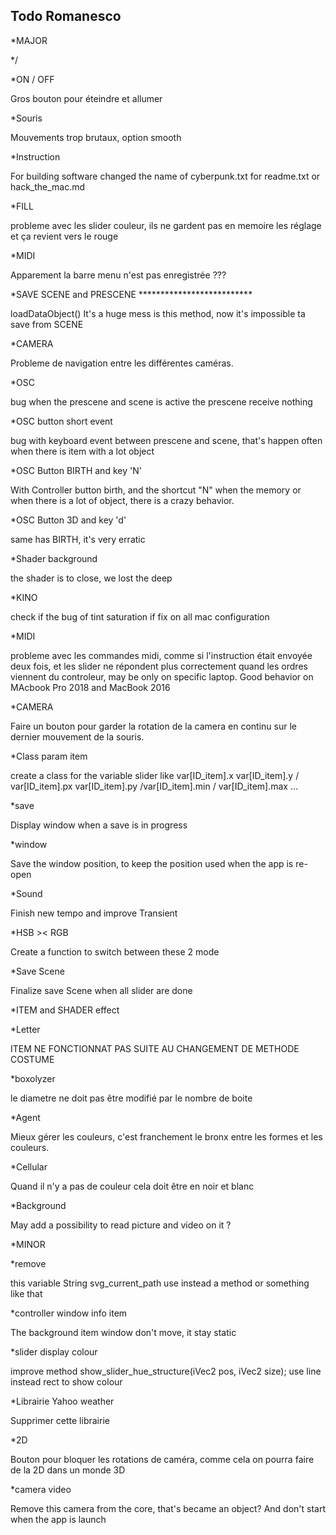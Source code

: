 Todo Romanesco
--

*MAJOR

*/

*ON / OFF

Gros bouton pour éteindre et allumer


*Souris

Mouvements trop brutaux, option smooth

*Instruction

For building software changed the name of cyberpunk.txt for readme.txt or hack_the_mac.md

*FILL

probleme avec les slider couleur, ils ne gardent pas en memoire les réglage et ça revient vers le rouge


*MIDI

Apparement la barre menu n'est pas enregistrée ???


*SAVE SCENE and PRESCENE **************************

loadDataObject()
It's a huge mess is this method, now it's impossible ta save from SCENE

*CAMERA

Probleme de navigation entre les différentes caméras.


*OSC

bug when the prescene and scene is active the prescene receive nothing

*OSC button short event

bug with keyboard event between prescene and scene, that's happen often when there is item with a lot object

*OSC Button BIRTH and key 'N'

With Controller button birth, and the shortcut "N" when the memory or when there is a lot of object, there is a crazy behavior.

*OSC Button 3D and key 'd'

same has BIRTH, it's very erratic
















*Shader background

the shader is to close, we lost the deep






*KINO

check if the bug of tint saturation if fix on all mac configuration


*MIDI

probleme avec les commandes midi, comme si l'instruction était envoyée deux fois, et les slider ne répondent plus correctement quand les ordres viennent du controleur, may be only on specific laptop. Good behavior on MAcbook Pro 2018 and MacBook 2016

*CAMERA

Faire un bouton pour garder la rotation de la camera en continu sur le dernier mouvement de la souris.


*Class param item

create a class for the variable slider
like var[ID_item].x var[ID_item].y / var[ID_item].px var[ID_item].py /var[ID_item].min / var[ID_item].max ...


*save

Display window when a save is in progress

*window

Save the window position, to keep the position used when the app is re-open


*Sound

Finish new tempo and improve Transient


*HSB >< RGB

Create a function to switch between these 2 mode



*Save Scene

Finalize save Scene when all slider are done









*ITEM and SHADER effect


*Letter

ITEM NE FONCTIONNAT PAS SUITE AU CHANGEMENT DE METHODE COSTUME

*boxolyzer

le diametre ne doit pas être modifié par le nombre de boite

*Agent

Mieux gérer les couleurs, c'est franchement le bronx entre les formes et les couleurs.

*Cellular

Quand il n'y a pas de couleur cela doit être en noir et blanc

*Background

May add a possibility to read picture and video on it ?









*MINOR



*remove

this variable String svg_current_path use instead a method or something like that





*controller window info item

The background item window don't move, it stay static

*slider display colour

improve method show_slider_hue_structure(iVec2 pos, iVec2 size);
use line instead rect to show colour

*Librairie Yahoo weather

Supprimer cette librairie


*2D

Bouton pour bloquer les rotations de caméra, comme cela on pourra faire de la 2D dans un monde 3D

*camera video

Remove this camera from the core, that's became an object? And don't start when the app is launch



